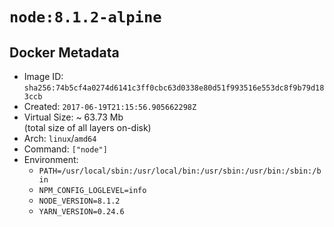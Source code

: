 # `node:8.1.2-alpine`

## Docker Metadata

- Image ID: `sha256:74b5cf4a0274d6141c3ff0cbc63d0338e80d51f993516e553dc8f9b79d183ccb`
- Created: `2017-06-19T21:15:56.905662298Z`
- Virtual Size: ~ 63.73 Mb  
  (total size of all layers on-disk)
- Arch: `linux`/`amd64`
- Command: `["node"]`
- Environment:
  - `PATH=/usr/local/sbin:/usr/local/bin:/usr/sbin:/usr/bin:/sbin:/bin`
  - `NPM_CONFIG_LOGLEVEL=info`
  - `NODE_VERSION=8.1.2`
  - `YARN_VERSION=0.24.6`
